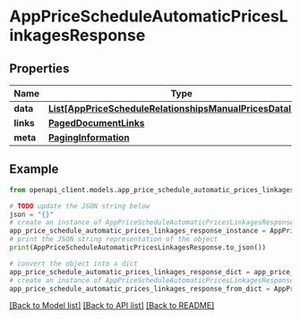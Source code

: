 # AppPriceScheduleAutomaticPricesLinkagesResponse


## Properties

Name | Type | Description | Notes
------------ | ------------- | ------------- | -------------
**data** | [**List[AppPriceScheduleRelationshipsManualPricesDataInner]**](AppPriceScheduleRelationshipsManualPricesDataInner.md) |  | 
**links** | [**PagedDocumentLinks**](PagedDocumentLinks.md) |  | 
**meta** | [**PagingInformation**](PagingInformation.md) |  | [optional] 

## Example

```python
from openapi_client.models.app_price_schedule_automatic_prices_linkages_response import AppPriceScheduleAutomaticPricesLinkagesResponse

# TODO update the JSON string below
json = "{}"
# create an instance of AppPriceScheduleAutomaticPricesLinkagesResponse from a JSON string
app_price_schedule_automatic_prices_linkages_response_instance = AppPriceScheduleAutomaticPricesLinkagesResponse.from_json(json)
# print the JSON string representation of the object
print(AppPriceScheduleAutomaticPricesLinkagesResponse.to_json())

# convert the object into a dict
app_price_schedule_automatic_prices_linkages_response_dict = app_price_schedule_automatic_prices_linkages_response_instance.to_dict()
# create an instance of AppPriceScheduleAutomaticPricesLinkagesResponse from a dict
app_price_schedule_automatic_prices_linkages_response_from_dict = AppPriceScheduleAutomaticPricesLinkagesResponse.from_dict(app_price_schedule_automatic_prices_linkages_response_dict)
```
[[Back to Model list]](../README.md#documentation-for-models) [[Back to API list]](../README.md#documentation-for-api-endpoints) [[Back to README]](../README.md)


